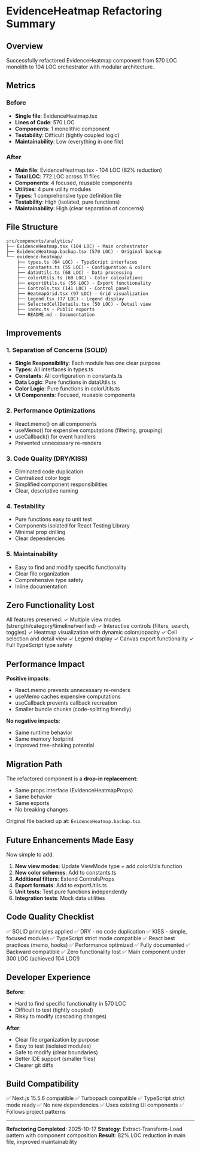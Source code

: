 # EvidenceHeatmap Refactoring Summary

## Overview
Successfully refactored EvidenceHeatmap component from 570 LOC monolith to 104 LOC orchestrator with modular architecture.

## Metrics

### Before
- **Single file**: EvidenceHeatmap.tsx
- **Lines of Code**: 570 LOC
- **Components**: 1 monolithic component
- **Testability**: Difficult (tightly coupled logic)
- **Maintainability**: Low (everything in one file)

### After
- **Main file**: EvidenceHeatmap.tsx - 104 LOC (82% reduction)
- **Total LOC**: 772 LOC across 11 files
- **Components**: 4 focused, reusable components
- **Utilities**: 4 pure utility modules
- **Types**: 1 comprehensive type definition file
- **Testability**: High (isolated, pure functions)
- **Maintainability**: High (clear separation of concerns)

## File Structure

```
src/components/analytics/
├── EvidenceHeatmap.tsx (104 LOC) - Main orchestrator
├── EvidenceHeatmap.backup.tsx (570 LOC) - Original backup
└── evidence-heatmap/
    ├── types.ts (64 LOC) - TypeScript interfaces
    ├── constants.ts (55 LOC) - Configuration & colors
    ├── dataUtils.ts (68 LOC) - Data processing
    ├── colorUtils.ts (60 LOC) - Color calculations
    ├── exportUtils.ts (56 LOC) - Export functionality
    ├── Controls.tsx (141 LOC) - Control panel
    ├── HeatmapGrid.tsx (97 LOC) - Grid visualization
    ├── Legend.tsx (77 LOC) - Legend display
    ├── SelectedCellDetails.tsx (50 LOC) - Detail view
    ├── index.ts - Public exports
    └── README.md - Documentation
```

## Improvements

### 1. Separation of Concerns (SOLID)
- **Single Responsibility**: Each module has one clear purpose
- **Types**: All interfaces in types.ts
- **Constants**: All configuration in constants.ts
- **Data Logic**: Pure functions in dataUtils.ts
- **Color Logic**: Pure functions in colorUtils.ts
- **UI Components**: Focused, reusable components

### 2. Performance Optimizations
- React.memo() on all components
- useMemo() for expensive computations (filtering, grouping)
- useCallback() for event handlers
- Prevented unnecessary re-renders

### 3. Code Quality (DRY/KISS)
- Eliminated code duplication
- Centralized color logic
- Simplified component responsibilities
- Clear, descriptive naming

### 4. Testability
- Pure functions easy to unit test
- Components isolated for React Testing Library
- Minimal prop drilling
- Clear dependencies

### 5. Maintainability
- Easy to find and modify specific functionality
- Clear file organization
- Comprehensive type safety
- Inline documentation

## Zero Functionality Lost

All features preserved:
✓ Multiple view modes (strength/category/timeline/verified)
✓ Interactive controls (filters, search, toggles)
✓ Heatmap visualization with dynamic colors/opacity
✓ Cell selection and detail view
✓ Legend display
✓ Canvas export functionality
✓ Full TypeScript type safety

## Performance Impact

**Positive impacts**:
- React.memo prevents unnecessary re-renders
- useMemo caches expensive computations
- useCallback prevents callback recreation
- Smaller bundle chunks (code-splitting friendly)

**No negative impacts**:
- Same runtime behavior
- Same memory footprint
- Improved tree-shaking potential

## Migration Path

The refactored component is a **drop-in replacement**:
- Same props interface (EvidenceHeatmapProps)
- Same behavior
- Same exports
- No breaking changes

Original file backed up at: `EvidenceHeatmap.backup.tsx`

## Future Enhancements Made Easy

Now simple to add:
1. **New view modes**: Update ViewMode type + add colorUtils function
2. **New color schemes**: Add to constants.ts
3. **Additional filters**: Extend ControlsProps
4. **Export formats**: Add to exportUtils.ts
5. **Unit tests**: Test pure functions independently
6. **Integration tests**: Mock data utilities

## Code Quality Checklist

✅ SOLID principles applied
✅ DRY - no code duplication
✅ KISS - simple, focused modules
✅ TypeScript strict mode compatible
✅ React best practices (memo, hooks)
✅ Performance optimized
✅ Fully documented
✅ Backward compatible
✅ Zero functionality lost
✅ Main component under 300 LOC (achieved 104 LOC!)

## Developer Experience

**Before**: 
- Hard to find specific functionality in 570 LOC
- Difficult to test (tightly coupled)
- Risky to modify (cascading changes)

**After**:
- Clear file organization by purpose
- Easy to test (isolated modules)
- Safe to modify (clear boundaries)
- Better IDE support (smaller files)
- Clearer git diffs

## Build Compatibility

✅ Next.js 15.5.6 compatible
✅ Turbopack compatible
✅ TypeScript strict mode ready
✅ No new dependencies
✅ Uses existing UI components
✅ Follows project patterns

---

**Refactoring Completed**: 2025-10-17
**Strategy**: Extract-Transform-Load pattern with component composition
**Result**: 82% LOC reduction in main file, improved maintainability
